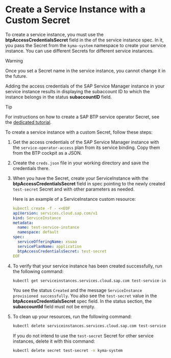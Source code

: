 # Create a Service Instance with a Custom Secret
<!--not ready?-->
To create a service instance, you must use the **btpAccessCredentialsSecret** field in the of the service instance spec. In it, you pass the Secret from the `kyma-system` namespace to create your service instance. You can use different Secrets for different service instances.

> [!WARNING] 
> Once you set a Secret name in the service instance, you cannot change it in the future.

Adding the access credentials of the SAP Service Manager instance in your service instance results in displaying the subaccount ID to which the instance belongs in the status **subaccountID** field.

> [!TIP]
> For instructions on how to create a SAP BTP service operator Secret, see the [dedicated tutorial](04-20-create-btp-service-operator-secret.md).

To create a service instance with a custom Secret, follow these steps:

1. Get the access credentials of the SAP Service Manager instance with the `service-operator-access` plan from its service binding. Copy them from the BTP cockpit as a JSON. 

2. Create the `creds.json` file in your working directory and save the credentials there. <!--is this step necessary for the managed offering; if not, what's the next step?-->

3. When you have the Secret, create your ServiceInstance with the **btpAccessCredentialsSecret** field in spec pointing to the newly created `test-secret` Secret and with other parameters as needed.

   Here is an example of a ServiceInstance custom resource:

   ```yaml
   kubectl create -f - <<EOF
   apiVersion: services.cloud.sap.com/v1
   kind: ServiceInstance
   metadata:
     name: test-service-instance
     namespace: default
   spec:
     serviceOfferingName: xsuaa
     servicePlanName: application
     btpAccessCredentialsSecret: test-secret
   EOF
   ```

4. To verify that your service instance has been created successfully, run the following command:

    ```bash
    kubectl get serviceinstances.services.cloud.sap.com test-service-instance -o yaml
    ```

    You see the status `Created` and the message `ServiceInstance provisioned successfully`.
    You also see the `test-secret` value in the **btpAccessCredentialsSecret** spec field.
    In the status section, the **subaccountId** field must not be empty.

5. To clean up your resources, run the following command:

    ```bash
    kubectl delete serviceinstances.services.cloud.sap.com test-service-instance
    ```

    If you do not intend to use the `test-secret` Secret for other service instances, delete it with this command:

    ```bash
    kubectl delete secret test-secret -n kyma-system
    ```
